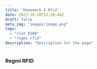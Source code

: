 ```yaml
---
title: 'Homework 4 Rfid'
date: 2023-10-20T13:20:44Z
draft: false
meta_img: "images/image.png"
tags:
  - "stat 8200"
  - "regmi-rfid"
description: "Description for the page"
---
```



### Regmi RFID